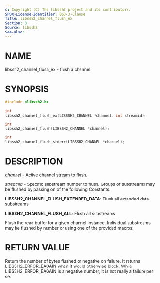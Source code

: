 ```yaml
---
c: Copyright (C) The libssh2 project and its contributors.
SPDX-License-Identifier: BSD-3-Clause
Title: libssh2_channel_flush_ex
Section: 3
Source: libssh2
See-also:
---
```


# NAME

libssh2_channel_flush_ex - flush a channel

# SYNOPSIS

~~~c
#include <libssh2.h>

int
libssh2_channel_flush_ex(LIBSSH2_CHANNEL *channel, int streamid);

int
libssh2_channel_flush(LIBSSH2_CHANNEL *channel);

int
libssh2_channel_flush_stderr(LIBSSH2_CHANNEL *channel);
~~~

# DESCRIPTION

*channel* - Active channel stream to flush.

*streamid* - Specific substream number to flush. Groups of substreams may
be flushed by passing on of the following Constants.

**LIBSSH2_CHANNEL_FLUSH_EXTENDED_DATA**: Flush all extended data substreams

**LIBSSH2_CHANNEL_FLUSH_ALL**: Flush all substreams

Flush the read buffer for a given channel instance. Individual substreams may
be flushed by number or using one of the provided macros.

# RETURN VALUE

Return the number of bytes flushed or negative on failure.
It returns LIBSSH2_ERROR_EAGAIN when it would otherwise block. While
LIBSSH2_ERROR_EAGAIN is a negative number, it is not really a failure per se.
